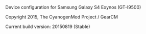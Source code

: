 Device configuration for Samsung Galaxy S4 Exynos (GT-I9500)

Copyright 2015, The CyanogenMod Project / GearCM

Current build version: 20150819 (Stable)